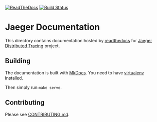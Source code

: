 [![ReadTheDocs][doc-img]][doc] [![Build Status][ci-img]][ci]

# Jaeger Documentation

This directory contains documentation hosted by [readthedocs][project] for [Jaeger Distributed Tracing][jaeger] project.

## Building

The documentation is built with [MkDocs](http://www.mkdocs.org/).
You need to have [virtualenv](https://virtualenv.pypa.io/en/stable/) installed.

Then simply run `make serve`.

## Contributing

Please see [CONTRIBUTING.md](CONTRIBUTING.md).

[doc-img]: https://readthedocs.org/projects/jaeger/badge/?version=latest
[doc]: http://jaeger.readthedocs.org/en/latest/
[project]: https://readthedocs.org/projects/jaeger/
[ci-img]: https://travis-ci.org/jaegertracing/documentation.svg?branch=master
[ci]: https://travis-ci.org/jaegertracing/documentation
[jaeger]: https://jaegertracing.io/



